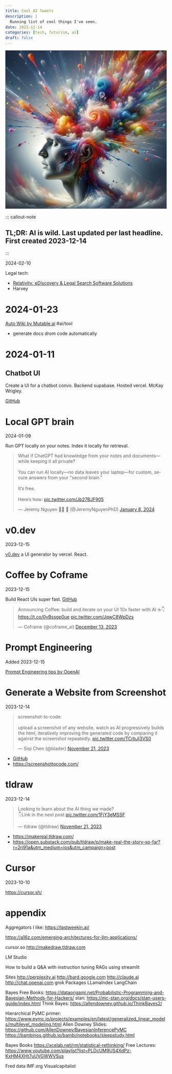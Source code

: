 ```yaml
---
title: Cool AI Tweets
description: |
  Running list of cool things I've seen. 
date: 2023-12-14
categories: [tech, futurism, ai]
draft: false
---
```


![](../img/dalle-ai.jpeg) 

::: callout-note
## TL;DR: AI is wild. Last updated per last headline. First created 2023-12-14
:::


2024-02-10

Legal tech:

- [Relativity: eDiscovery & Legal Search Software Solutions](https://www.relativity.com/)
- Harvey

# 2024-01-23

[Auto Wiki by Mutable.ai](https://wiki.mutable.ai/?utm_source=tldrai) #ai/tool

- generate docs drom code automatically 

# 2024-01-11
## Chatbot UI

Create a UI for a chatbot convo. Backend supabase. Hosted vercel. McKay Wrigley. 

[GitHub](https://github.com/mckaywrigley/chatbot-ui)


# Local GPT brain

2024-01-09

Run GPT locally on your notes. Index it locally for retrieval. 

<blockquote class="twitter-tweet"><p lang="en" dir="ltr">What if ChatGPT had knowledge from your notes and documents—while keeping it all private?<br><br>You can run AI locally—no data leaves your laptop—for custom, secure answers from your &quot;second brain.&quot;<br><br>It’s free.<br><br>Here’s how: <a href="https://t.co/Jb27BJF905">pic.twitter.com/Jb27BJF905</a></p>&mdash; Jeremy Nguyen ✍🏼 🚢 (@JeremyNguyenPhD) <a href="https://twitter.com/JeremyNguyenPhD/status/1744341093355794519?ref_src=twsrc%5Etfw">January 8, 2024</a></blockquote> <script async src="https://platform.twitter.com/widgets.js" charset="utf-8"></script>


# v0.dev

2023-12-15

[v0.dev](v0.dev) a UI generator by vercel. React. 

# Coffee by Coframe

2023-12-15

Build React UIs super fast. [GitHub](https://t.co/0vBssgp0ue)

<blockquote class="twitter-tweet"><p lang="en" dir="ltr">Announcing Coffee: build and iterate on your UI 10x faster with AI ☕️👇<a href="https://t.co/0vBssgp0ue">https://t.co/0vBssgp0ue</a> <a href="https://t.co/JqwC8WpDzs">pic.twitter.com/JqwC8WpDzs</a></p>&mdash; Coframe (@coframe_ai) <a href="https://twitter.com/coframe_ai/status/1735069815566631054?ref_src=twsrc%5Etfw">December 13, 2023</a></blockquote> <script async src="https://platform.twitter.com/widgets.js" charset="utf-8"></script>

# Prompt Engineering

Added 2023-12-15

[Prompt Engineering tips by OpenAI](https://platform.openai.com/docs/guides/prompt-engineering/prompt-engineering)


# Generate a Website from Screenshot 

2023-12-14

<blockquote class="twitter-tweet"><p lang="en" dir="ltr">screenshot-to-code: <br><br>upload a screenshot of any website, watch as AI progressively builds the html, iteratively improving the generated code by comparing it against the screenshot repeatedly. <a href="https://t.co/TCrbJj3VS0">pic.twitter.com/TCrbJj3VS0</a></p>&mdash; Siqi Chen (@blader) <a href="https://twitter.com/blader/status/1727105236811366669?ref_src=twsrc%5Etfw">November 21, 2023</a></blockquote> <script async src="https://platform.twitter.com/widgets.js" charset="utf-8"></script>

- [GitHub](https://github.com/abi/screenshot-to-code)
- https://screenshottocode.com/


# tldraw

2023-12-14

<blockquote class="twitter-tweet"><p lang="en" dir="ltr">Looking to learn about the AI thing we made?<br>👇Link in the next post <a href="https://t.co/1FjY3eMSSF">pic.twitter.com/1FjY3eMSSF</a></p>&mdash; tldraw (@tldraw) <a href="https://twitter.com/tldraw/status/1726900678851719601?ref_src=twsrc%5Etfw">November 21, 2023</a></blockquote> <script async src="https://platform.twitter.com/widgets.js" charset="utf-8"></script>

- https://makereal.tldraw.com/
- https://open.substack.com/pub/tldraw/p/make-real-the-story-so-far?r=2ri91a&utm_medium=ios&utm_campaign=post


# Cursor
2023-10-10

https://cursor.sh/
 


# appendix

Aggregators I like:
https://lastweekin.ai/


https://a16z.com/emerging-architectures-for-llm-applications/


cursor.so
http://makedraw.tldraw.com

LM Studio

How to build a Q&A with instruction tuning
RAGs using streamlit

Sites
http://perplexity.ai
http://bard.google.com
http://claude.ai
http://chat.openai.com
grok
Packages
LLamaIndex
LangChain


Bayes Free Books:
https://dataorigami.net/Probabilistic-Programming-and-Bayesian-Methods-for-Hackers/
stan: https://mc-stan.org/docs/stan-users-guide/index.html
Think Bayes: https://allendowney.github.io/ThinkBayes2/


Hierarchical
PyMC primer: https://www.pymc.io/projects/examples/en/latest/generalized_linear_models/multilevel_modeling.html
Allen Downey Slides: https://github.com/AllenDowney/BayesianInferencePyMC
https://bambinos.github.io/bambi/notebooks/sleepstudy.html


Bayes Books
https://xcelab.net/rm/statistical-rethinking/
Free Lectures: https://www.youtube.com/playlist?list=PLDcUM9US4XdPz-KxHM4XHt7uUVGWWVSus


Fred data
IMF.org
Visualcapitalist